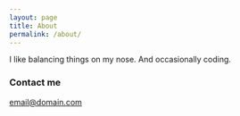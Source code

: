```yaml
---
layout: page
title: About
permalink: /about/
---
```


I like balancing things on my nose. 
And occasionally coding.

### Contact me

[email@domain.com](helpfulowl500@gmail.com)
